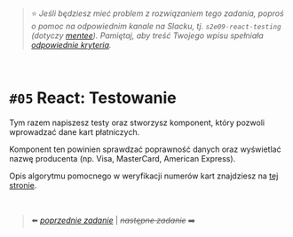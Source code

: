 > :star: *Jeśli będziesz mieć problem z rozwiązaniem tego zadania, poproś o pomoc na odpowiednim kanale na Slacku, tj. `s2e09-react-testing` (dotyczy [mentee](https://devmentor.pl/mentoring-javascript/)). Pamiętaj, aby treść Twojego wpisu spełniała [odpowiednie kryteria](https://devmentor.pl/jak-prosic-o-pomoc/).*

&nbsp;

# `#05` React: Testowanie

Tym razem napiszesz testy oraz stworzysz komponent, który pozwoli wprowadzać dane kart płatniczych.

Komponent ten powinien sprawdzać poprawność danych oraz wyświetlać nazwę producenta (np. Visa, MasterCard, American Express).

Opis algorytmu pomocnego w weryfikacji numerów kart znajdziesz na [tej stronie](https://romek.info/ut/banki.html#visa).

&nbsp;

> :arrow_left: [*poprzednie zadanie*](./../04) | ~~*następne zadanie*~~ :arrow_right:
